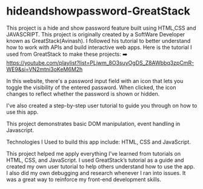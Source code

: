 
# hideandshowpassword-GreatStack 

This project is a hide and show password feature built using HTML,CSS and JAVASCRIPT. This project is originally created by a SoftWare Developer known as GreatStack(Avinash). I followed his tutorial to better understand how to work with APIs and build interactive web apps. Here is the tutorial I used from GreatStack to make these projects:
  ➡️ https://youtube.com/playlist?list=PLjwm_8O3suyOgDS_Z8AWbbq3zpCmR-WE9&si=VN2mtni3oKeM6M2h


In this website, there's a password input field with an icon that lets you toggle the visibility of the entered password. When clicked, the icon changes to reflect whether the password is shown or hidden.

I've also created a step-by-step user tutorial to guide you through on how to use this app.

This project demonstrates basic DOM manipulation, event handling in Javascript.

Technologies I Used to build this app include: HTML, CSS and JavaScript.

This project helped me apply everything I’ve learned from tutorials on HTML, CSS, and JavaScript. I used GreatStack’s tutorial as a guide and created my own user tutorial to help others understand how to use the app. I also did my own debugging and research whenever I ran into issues. It was a great way to reinforce my front-end development skills.


